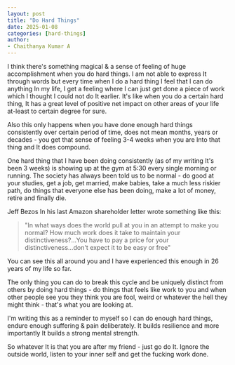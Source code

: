 ```yaml
---
layout: post
title: "Do Hard Things"
date: 2025-01-08
categories: [hard-things]
author:
- Chaithanya Kumar A
---
```


I think there's something magical & a sense of feeling of huge accomplishment when you do hard things. I am not able to express It through words but every time when I do a hard thing I feel that I can do anything In my life, I get a feeling where I can just get done a piece of work which I thought I could not do It earlier. It's like when you do a certain hard thing, It has a great level of positive net impact on other areas of your life at-least to certain degree for sure.



Also this only happens when you have done enough hard things consistently over certain period of time, does not mean months, years or decades - you get that sense of feeling 3-4 weeks when you are Into that thing and It does compound.



One hard thing that I have been doing consistently (as of my writing It's been 3 weeks) is showing up at the gym at 5:30 every single morning or running. The society has always been told us to be normal - do good at your studies, get a job, get married, make babies, take a much less riskier path, do things that everyone else has been doing, make a lot of money, retire and finally die.



Jeff Bezos In his last Amazon shareholder letter wrote something like this:



> "In what ways does the world pull at you in an attempt to make you normal? How much work does it take to maintain your distinctiveness?...You have to pay a price for your distinctiveness...don't expect it to be easy or free"



You can see this all around you and I have experienced this enough in 26 years of my life so far.



The only thing you can do to break this cycle and be uniquely distinct from others by doing hard things - do things that feels like work to you and when other people see you they think you are fool, weird or whatever the hell they might think - that's what you are looking at.



I'm writing this as a reminder to myself so I can do enough hard things, endure enough suffering & pain deliberately. It builds resilience and more importantly It builds a strong mental strength.


So whatever It is that you are after my friend - just go do It. Ignore the outside world, listen to your inner self and get the fucking work done.